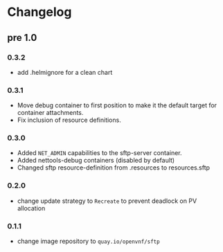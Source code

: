 # Changelog

## pre 1.0

### 0.3.2

* add .helmignore for a clean chart

### 0.3.1

* Move debug container to first position to make it the default target for container attachments.
* Fix inclusion of resource definitions.

### 0.3.0

* Added `NET_ADMIN` capabilities to the sftp-server container.
* Added nettools-debug containers (disabled by default)
* Changed sftp resource-definition from .resources to resources.sftp

### 0.2.0

* change update strategy to `Recreate` to prevent deadlock on PV allocation

### 0.1.1

* change image repository to `quay.io/openvnf/sftp`
